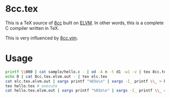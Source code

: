 # 8cc.tex

This is a TeX source of [8cc](https://github.com/rui314/8cc) built on [ELVM](https://github.com/shinh/elvm).
In other words, this is a complete C compiler written in TeX.

This is very influenced by [8cc.vim](https://github.com/rhysd/8cc.vim).

# Usage



```bash
printf \\000 | cat sample/hello.c - | od -A n -t d1 -w1 -v | tex 8cc.tex # compile C code to ELVM IR.
echo 0 | cat 8cc.tex.elvm.out - | tex elc.tex
cat elc.tex.elvm.out | xargs printf "%03o\n" | xargs -I_ printf \\_ > hello.tex # compile ELVM IR to TeX source.
tex hello.tex # execute
cat hello.tex.elvm.out | xargs printf "%03o\n" | xargs -I_ printf \\_ # show stdout
```